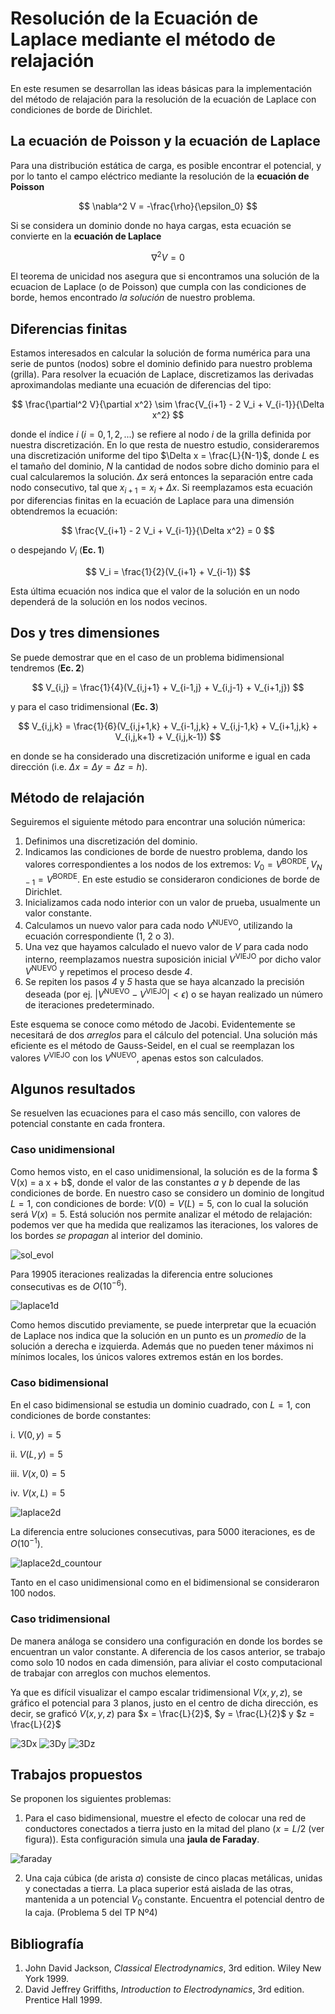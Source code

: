 # Resolución de la Ecuación de Laplace mediante el método de relajación

En este resumen se desarrollan las ideas básicas para la implementación del método de relajación para la resolución de la ecuación de Laplace con condiciones de borde de Dirichlet.
## La ecuación de Poisson y la ecuación de Laplace

Para una distribución estática de carga, es posible encontrar el potencial, y por lo tanto el campo eléctrico mediante la resolución de la **ecuación de Poisson**

$$ \nabla^2 V = -\frac{\rho}{\epsilon_0} $$

Si se considera un dominio donde no haya cargas, esta ecuación se convierte en la **ecuación de Laplace**

$$ \nabla^2 V = 0 $$

El teorema de unicidad nos asegura que si encontramos una solución de la ecuacion de Laplace (o de Poisson) que cumpla con las condiciones de borde, 
hemos encontrado *la solución* de nuestro problema.

## Diferencias finitas
Estamos interesados en calcular la solución de forma numérica para una serie de puntos (nodos) sobre el dominio definido para nuestro problema (grilla).
Para resolver la ecuación de Laplace, discretizamos las derivadas aproximandolas mediante una ecuación de diferencias del tipo:

$$ \frac{\partial^2 V}{\partial x^2} \sim \frac{V_{i+1} - 2 V_i + V_{i-1}}{\Delta x^2} $$

donde el índice $i$ $(i = 0,1,2,...)$ se refiere al nodo $i$ de la grilla definida por nuestra discretización. En lo que resta de nuestro estudio, consideraremos una discretización uniforme del tipo
$\Delta x = \frac{L}{N-1}$, donde $L$ es el tamaño del dominio, $N$ la cantidad de nodos sobre dicho dominio para el cual calcularemos la solución. $\Delta x$ será entonces
la separación entre cada nodo consecutivo, tal que $x_{i+1} = x_{i} + \Delta x$.
Si reemplazamos esta ecuación por diferencias finitas en la ecuación de Laplace para una dimensión obtendremos la ecuación:

$$ \frac{V_{i+1} - 2 V_i + V_{i-1}}{\Delta x^2} = 0 $$ 

o despejando $V_i$ (**Ec. 1**)

$$ V_i = \frac{1}{2}(V_{i+1} + V_{i-1}) $$

Esta última ecuación nos indica que el valor de la solución en un nodo dependerá de la solución en los nodos vecinos.

## Dos y tres dimensiones

Se puede demostrar que en el caso de un problema bidimensional tendremos (**Ec. 2**)

$$ V_{i,j} = \frac{1}{4}(V_{i,j+1} + V_{i-1,j} + V_{i,j-1} + V_{i+1,j}) $$

y para el caso tridimensional (**Ec. 3**)

$$ V_{i,j,k} = \frac{1}{6}(V_{i,j+1,k} + V_{i-1,j,k} + V_{i,j-1,k} + V_{i+1,j,k} + V_{i,j,k+1} + V_{i,j,k-1}) $$

en donde se ha considerado una discretización uniforme e igual en cada dirección (i.e. $\Delta x = \Delta y = \Delta z = h$). 

## Método de relajación

Seguiremos el siguiente método para encontrar una solución númerica:

1. Definimos una discretización del dominio.
2. Indicamos las condiciones de borde de nuestro problema, dando los valores correspondientes a los nodos de los extremos: $V_0 = V^{\text{BORDE}}, V_{N-1} = V^{\text{BORDE}}$. En este estudio se consideraron condiciones de borde de Dirichlet. 
3. Inicializamos cada nodo interior con un valor de prueba, usualmente un valor constante.
4. Calculamos un nuevo valor para cada nodo  $V^{\text{NUEVO}}$, utilizando la ecuación correspondiente (1, 2 o 3).
5. Una vez que hayamos calculado el nuevo valor de $V$ para cada nodo interno, reemplazamos nuestra suposición inicial $V^{\text{VIEJO}}$ por dicho valor $V^{\text{NUEVO}}$ y repetimos el proceso desde *4*.
6. Se repiten los pasos *4* y *5* hasta que se haya alcanzado la precisión deseada (por ej. $\vert V^{\text{NUEVO}} - V^{\text{VIEJO}} \vert < \epsilon$) o se hayan realizado un número de iteraciones predeterminado.

Este esquema se conoce como método de Jacobi. Evidentemente se necesitará de dos *arreglos* para el cálculo del potencial. Una solución más eficiente es el método de Gauss-Seidel,
en el cual se reemplazan los valores $V^{\text{VIEJO}}$ con los $V^{\text{NUEVO}}$, apenas estos son calculados.

## Algunos resultados
Se resuelven las ecuaciones para el caso más sencillo, con valores de potencial constante en cada frontera.

### Caso unidimensional

Como hemos visto, en el caso unidimensional, la solución es de la forma $ V(x) = a x + b$, donde el valor de las constantes $a$ y $b$ depende de las condiciones de borde. En nuestro caso se considero un dominio de longitud $L = 1$, con condiciones de borde: $V(0) = V(L) = 5$, con lo cual la solución será $V(x) = 5$. Está solución nos permite analizar el método de relajación: podemos ver que ha medida que realizamos las iteraciones, los valores de los bordes *se propagan* al interior del dominio. 

[img1]: https://github.com/EliasMerida/laplace_relaxation_method/blob/main/1Dsol_evol.gif

![sol_evol][img1]

Para 19905 iteraciones realizadas la diferencia entre soluciones consecutivas es de $O(10^{-6})$.

[img2]: https://github.com/EliasMerida/laplace_relaxation_method/blob/main/1dlaplace.png

![laplace1d][img2]

Como hemos discutido previamente, se puede interpretar que la ecuación de Laplace nos indica que la solución en un punto es un *promedio* de la solución a derecha e izquierda. Además que no pueden tener máximos ni mínimos locales, los únicos valores extremos están en los bordes.

### Caso bidimensional
En el caso bidimensional se estudia un dominio cuadrado, con $L=1$, con condiciones de borde constantes:

i. $V(0,y) = 5$

ii. $V(L,y) = 5$

iii. $V(x,0) = 5$

iv. $V(x,L) = 5$

[img3]: https://github.com/EliasMerida/laplace_relaxation_method/blob/main/laplace2D.png

![laplace2d][img3]

La diferencia entre soluciones consecutivas, para 5000 iteraciones, es de $O(10^{-1})$.

[img4]: https://github.com/EliasMerida/laplace_relaxation_method/blob/main/laplace2D_contour.png
![laplace2d_countour][img4]

Tanto en el caso unidimensional como en el bidimensional se consideraron 100 nodos.

### Caso tridimensional
De manera análoga se considero una configuración en donde los bordes se encuentran un valor constante. A diferencia de los casos anterior, se trabajo como solo 10 nodos en cada dimensión, para aliviar el costo computacional de trabajar con arreglos con muchos elementos.

[img5]: https://github.com/EliasMerida/laplace_relaxation_method/blob/main/laplace3D_x_cte.png
[img6]: https://github.com/EliasMerida/laplace_relaxation_method/blob/main/laplace3D_y_cte.png
[img7]: https://github.com/EliasMerida/laplace_relaxation_method/blob/main/laplace3D_z_cte.png

Ya que es difícil visualizar el campo escalar tridimensional $V(x,y,z)$, se gráfico el potencial para 3 planos, justo en el centro de dicha dirección, es decir, se graficó $V(x,y,z)$ para $x = \frac{L}{2}$, $y = \frac{L}{2}$ y $z = \frac{L}{2}$ 

![3Dx][img5]
![3Dy][img6]
![3Dz][img7]

## Trabajos propuestos
Se proponen los siguientes problemas:
1. Para el caso bidimensional, muestre el efecto de colocar una red de conductores conectados a tierra justo en la mitad del plano ($x=L/2$ (ver figura)). Esta configuración simula una **jaula de Faraday**.

[img8]: https://github.com/EliasMerida/laplace_relaxation_method/blob/main/Faraday_cage.png

![faraday][img8]

2. Una caja cúbica (de arista $a$) consiste de cinco placas metálicas, unidas y conectadas a tierra. La placa superior está aislada de las otras, mantenida a un potencial $V_0$ constante. Encuentra el potencial dentro de la caja. (Problema 5 del TP Nº4)
## Bibliografía
1. John David Jackson, *Classical Electrodynamics*, 3rd edition. Wiley New York 1999.
2. David Jeffrey Griffiths, *Introduction to Electrodynamics*, 3rd edition. Prentice Hall 1999.